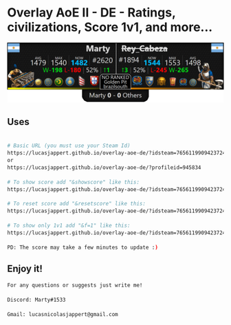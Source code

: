 # Overlay AoE II - DE - Ratings, civilizations, Score 1v1, and more...

![wallpaper](https://raw.githubusercontent.com/LucasJappert/overlay-aoe-de/main/img/wallpaper.png)

## Uses


```bash

# Basic URL (you must use your Steam Id)
https://lucasjappert.github.io/overlay-aoe-de/?idsteam=76561199094237242
or
https://lucasjappert.github.io/overlay-aoe-de/?profileid=945834

# To show score add "&showscore" like this:
https://lucasjappert.github.io/overlay-aoe-de/?idsteam=76561199094237242&showscore

# To reset score add "&resetscore" like this:
https://lucasjappert.github.io/overlay-aoe-de/?idsteam=76561199094237242&showscore&resetscore

# To show only 1v1 add "&f=1" like this:
https://lucasjappert.github.io/overlay-aoe-de/?idsteam=76561199094237242&showscore&resetscore

PD: The score may take a few minutes to update :)
```

## Enjoy it!

```bash
For any questions or suggests just write me!

Discord: Marty#1533

Gmail: lucasnicolasjappert@gmail.com
```

